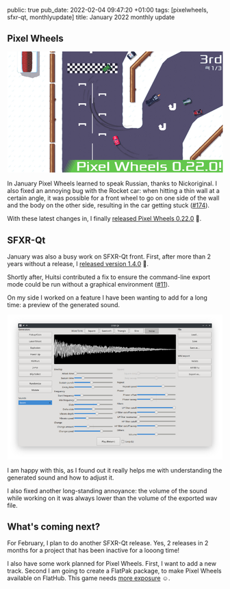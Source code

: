 public: true
pub_date: 2022-02-04 09:47:20 +01:00
tags: [pixelwheels, sfxr-qt, monthlyupdate]
title: January 2022 monthly update

## Pixel Wheels

![Pixel Wheels 0.22.0](pw-022.webp)

In January Pixel Wheels learned to speak Russian, thanks to Nickoriginal. I also fixed an annoying bug with the Rocket car: when hitting a thin wall at a certain angle, it was possible for a front wheel to go on one side of the wall and the body on the other side, resulting in the car getting stuck ([#174][]).

[#174]: https://github.com/agateau/pixelwheels/issues/174

With these latest changes in, I finally [released Pixel Wheels 0.22.0](https://agateau.com/2022/pixelwheels-0-22-0) 🎉.

<!-- break -->

## SFXR-Qt

January was also a busy work on SFXR-Qt front. First, after more than 2 years without a release, I [released version 1.4.0](https://agateau.com/2022/sfxr-qt-1-4-0) 🎉.

Shortly after, Huitsi contributed a fix to ensure the command-line export mode could be run without a graphical environment ([#11][]).

[#11]: https://github.com/agateau/sfxr-qt/issues/11

On my side I worked on a feature I have been wanting to add for a long time: a preview of the generated sound.

![Preview](2022-01-sfxr-qt-preview.webp)

I am happy with this, as I found out it really helps me with understanding the generated sound and how to adjust it.

I also fixed another long-standing annoyance: the volume of the sound while working on it was always lower than the volume of the exported wav file.

## What's coming next?

For February, I plan to do another SFXR-Qt release. Yes, 2 releases in 2 months for a project that has been inactive for a looong time!

I also have some work planned for Pixel Wheels. First, I want to add a new track. Second I am going to create a FlatPak package, to make Pixel Wheels available on FlatHub. This game needs [more exposure](https://theoatmeal.com/comics/exposure) ☺.
